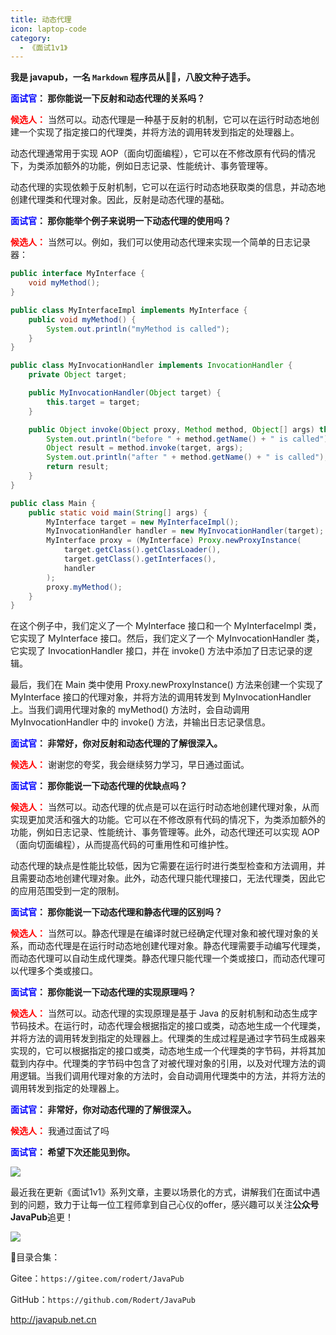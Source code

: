 ```yaml
---
title: 动态代理
icon: laptop-code
category:
  - 《面试1v1》
---
```





**我是 javapub，一名 `Markdown` 程序员从👨‍💻，八股文种子选手。**



**<font color=blue>面试官</font>： 那你能说一下反射和动态代理的关系吗？**

**<font color=red>候选人：</font>** 当然可以。动态代理是一种基于反射的机制，它可以在运行时动态地创建一个实现了指定接口的代理类，并将方法的调用转发到指定的处理器上。

动态代理通常用于实现 AOP（面向切面编程），它可以在不修改原有代码的情况下，为类添加额外的功能，例如日志记录、性能统计、事务管理等。

动态代理的实现依赖于反射机制，它可以在运行时动态地获取类的信息，并动态地创建代理类和代理对象。因此，反射是动态代理的基础。

**<font color=blue>面试官</font>： 那你能举个例子来说明一下动态代理的使用吗？**

**<font color=red>候选人：</font>** 当然可以。例如，我们可以使用动态代理来实现一个简单的日志记录器：

```java
public interface MyInterface {
    void myMethod();
}

public class MyInterfaceImpl implements MyInterface {
    public void myMethod() {
        System.out.println("myMethod is called");
    }
}

public class MyInvocationHandler implements InvocationHandler {
    private Object target;

    public MyInvocationHandler(Object target) {
        this.target = target;
    }

    public Object invoke(Object proxy, Method method, Object[] args) throws Throwable {
        System.out.println("before " + method.getName() + " is called");
        Object result = method.invoke(target, args);
        System.out.println("after " + method.getName() + " is called");
        return result;
    }
}

public class Main {
    public static void main(String[] args) {
        MyInterface target = new MyInterfaceImpl();
        MyInvocationHandler handler = new MyInvocationHandler(target);
        MyInterface proxy = (MyInterface) Proxy.newProxyInstance(
            target.getClass().getClassLoader(),
            target.getClass().getInterfaces(),
            handler
        );
        proxy.myMethod();
    }
}
```

在这个例子中，我们定义了一个 MyInterface 接口和一个 MyInterfaceImpl 类，它实现了 MyInterface 接口。然后，我们定义了一个 MyInvocationHandler 类，它实现了 InvocationHandler 接口，并在 invoke() 方法中添加了日志记录的逻辑。

最后，我们在 Main 类中使用 Proxy.newProxyInstance() 方法来创建一个实现了 MyInterface 接口的代理对象，并将方法的调用转发到 MyInvocationHandler 上。当我们调用代理对象的 myMethod() 方法时，会自动调用 MyInvocationHandler 中的 invoke() 方法，并输出日志记录信息。

**<font color=blue>面试官</font>： 非常好，你对反射和动态代理的了解很深入。**

**<font color=red>候选人：</font>** 谢谢您的夸奖，我会继续努力学习，早日通过面试。

**<font color=blue>面试官</font>： 那你能说一下动态代理的优缺点吗？**

**<font color=red>候选人：</font>** 当然可以。动态代理的优点是可以在运行时动态地创建代理对象，从而实现更加灵活和强大的功能。它可以在不修改原有代码的情况下，为类添加额外的功能，例如日志记录、性能统计、事务管理等。此外，动态代理还可以实现 AOP（面向切面编程），从而提高代码的可重用性和可维护性。

动态代理的缺点是性能比较低，因为它需要在运行时进行类型检查和方法调用，并且需要动态地创建代理对象。此外，动态代理只能代理接口，无法代理类，因此它的应用范围受到一定的限制。

**<font color=blue>面试官</font>： 那你能说一下动态代理和静态代理的区别吗？**

**<font color=red>候选人：</font>** 当然可以。静态代理是在编译时就已经确定代理对象和被代理对象的关系，而动态代理是在运行时动态地创建代理对象。静态代理需要手动编写代理类，而动态代理可以自动生成代理类。静态代理只能代理一个类或接口，而动态代理可以代理多个类或接口。

**<font color=blue>面试官</font>： 那你能说一下动态代理的实现原理吗？**

**<font color=red>候选人：</font>** 当然可以。动态代理的实现原理是基于 Java 的反射机制和动态生成字节码技术。在运行时，动态代理会根据指定的接口或类，动态地生成一个代理类，并将方法的调用转发到指定的处理器上。代理类的生成过程是通过字节码生成器来实现的，它可以根据指定的接口或类，动态地生成一个代理类的字节码，并将其加载到内存中。代理类的字节码中包含了对被代理对象的引用，以及对代理方法的调用逻辑。当我们调用代理对象的方法时，会自动调用代理类中的方法，并将方法的调用转发到指定的处理器上。

**<font color=blue>面试官</font>： 非常好，你对动态代理的了解很深入。**

**<font color=red>候选人：</font>** 我通过面试了吗

**<font color=blue>面试官</font>： 希望下次还能见到你。**






![](https://ghproxy.com/https://raw.githubusercontent.com/Rodert/javapub_oss/main/other/joe-gardner-N5GCRjEMboQ-unsplash.jpg?raw=true)



最近我在更新《面试1v1》系列文章，主要以场景化的方式，讲解我们在面试中遇到的问题，致力于让每一位工程师拿到自己心仪的offer，感兴趣可以关注**公众号JavaPub**追更！


![](https://javapub-common-oss.oss-cn-beijing.aliyuncs.com/javapub/2024%2F06%2F06%2F20240606-225632.png)




🎁目录合集：

Gitee：`https://gitee.com/rodert/JavaPub`

GitHub：`https://github.com/Rodert/JavaPub`


<http://javapub.net.cn>

